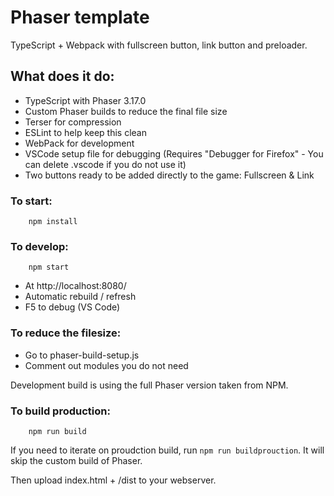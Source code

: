 # Phaser template
TypeScript + Webpack with fullscreen button, link button and preloader.

## What does it do:
* TypeScript with Phaser 3.17.0
* Custom Phaser builds to reduce the final file size
* Terser for compression
* ESLint to help keep this clean
* WebPack for development
* VSCode setup file for debugging (Requires "Debugger for Firefox" - You can delete .vscode if you do not use it)
* Two buttons ready to be added directly to the game: Fullscreen & Link

### To start:
```
    npm install
```

### To develop:
```
    npm start
```

* At http://localhost:8080/
* Automatic rebuild / refresh
* F5 to debug (VS Code)

### To reduce the filesize:
* Go to phaser-build-setup.js
* Comment out modules you do not need

Development build is using the full Phaser version taken from NPM.

### To build production:
```
    npm run build
```
If you need to iterate on proudction build, run `npm run buildprouction`. It will skip the custom build of Phaser.


Then upload index.html + /dist to your webserver.


